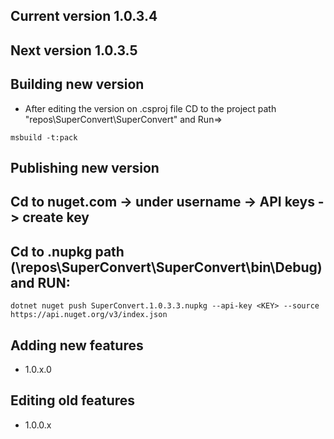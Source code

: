 ﻿## Current version 1.0.3.4
## Next version 1.0.3.5

## Building new version
 - After editing the version on .csproj file CD to the project path "repos\SuperConvert\SuperConvert" and Run=>

``` 
msbuild -t:pack 
```

## Publishing new version 
## Cd to nuget.com -> under username -> API keys -> create key
## Cd to .nupkg path (\repos\SuperConvert\SuperConvert\bin\Debug\) and RUN:

```
dotnet nuget push SuperConvert.1.0.3.3.nupkg --api-key <KEY> --source https://api.nuget.org/v3/index.json
```

## Adding new features 
- 1.0.x.0
## Editing old features 
- 1.0.0.x
